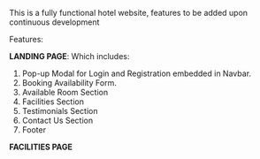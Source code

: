 This is a fully functional hotel website, features to be added upon continuous development

Features:

**LANDING PAGE**: Which includes:
1. Pop-up Modal for Login and Registration embedded in Navbar.
2. Booking Availability Form.
3. Available Room Section
4. Facilities Section
5. Testimonials Section
6. Contact Us Section
7. Footer

**FACILITIES PAGE**